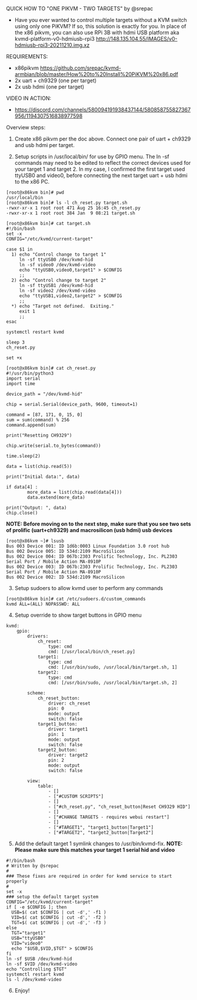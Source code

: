 QUICK HOW TO "ONE PIKVM - TWO TARGETS" by @srepac

- Have you ever wanted to control multiple targets without a KVM switch using only one PiKVM?  If so, this solution is exactly for you.  In place of the x86 pikvm, you can also use RPi 3B with hdmi USB platform aka kvmd-platform-v0-hdmiusb-rpi3  http://148.135.104.55/IMAGES/v0-hdmiusb-rpi3-20211210.img.xz

REQUIREMENTS:
- x86pikvm  https://github.com/srepac/kvmd-armbian/blob/master/How%20to%20Install%20PiKVM%20x86.pdf 
- 2x uart + ch9329 (one per target)
- 2x usb hdmi (one per target)

VIDEO IN ACTION:
- https://discord.com/channels/580094191938437144/580858755827367956/1194307516838977598

Overview steps:

1.  Create x86 pikvm per the doc above.  Connect one pair of uart + ch9329 and usb hdmi per target.

2.  Setup scripts in /usr/local/bin/ for use by GPIO menu.  The ln -sf commands may need to be edited to reflect the correct devices used for your target 1 and target 2.  In my case, I confirmed the first target used ttyUSB0 and video0, before connecting the next target uart + usb hdmi to the x86 PC.
```
[root@x86kvm bin]# pwd
/usr/local/bin
[root@x86kvm bin]# ls -l ch_reset.py target.sh
-rwxr-xr-x 1 root root 471 Aug 25 16:45 ch_reset.py
-rwxr-xr-x 1 root root 384 Jan  9 08:21 target.sh

[root@x86kvm bin]# cat target.sh
#!/bin/bash
set -x
CONFIG="/etc/kvmd/current-target"

case $1 in
  1) echo "Control change to target 1"
     ln -sf ttyUSB0 /dev/kvmd-hid
     ln -sf video0 /dev/kvmd-video
     echo "ttyUSB0,video0,target1" > $CONFIG
     ;;
  2) echo "Control change to target 2"
     ln -sf ttyUSB1 /dev/kvmd-hid
     ln -sf video2 /dev/kvmd-video
     echo "ttyUSB1,video2,target2" > $CONFIG
     ;;
  *) echo "Target not defined.  Exiting."
     exit 1
     ;;
esac

systemctl restart kvmd

sleep 3
ch_reset.py

set +x

[root@x86kvm bin]# cat ch_reset.py
#!/usr/bin/python3
import serial
import time

device_path = "/dev/kvmd-hid"

chip = serial.Serial(device_path, 9600, timeout=1)

command = [87, 171, 0, 15, 0]
sum = sum(command) % 256
command.append(sum)

print("Resetting CH9329")

chip.write(serial.to_bytes(command))

time.sleep(2)

data = list(chip.read(5))

print("Initial data:", data)

if data[4] :
        more_data = list(chip.read(data[4]))
        data.extend(more_data)

print("Output: ", data)
chip.close()
```

**NOTE:  Before moving on to the next step, make sure that you see two sets of prolific (uart+ch9329) and macrosilicon (usb hdmi) usb devices**
```
[root@x86kvm ~]# lsusb
Bus 003 Device 001: ID 1d6b:0003 Linux Foundation 3.0 root hub
Bus 002 Device 005: ID 534d:2109 MacroSilicon
Bus 002 Device 004: ID 067b:2303 Prolific Technology, Inc. PL2303 Serial Port / Mobile Action MA-8910P
Bus 002 Device 003: ID 067b:2303 Prolific Technology, Inc. PL2303 Serial Port / Mobile Action MA-8910P
Bus 002 Device 002: ID 534d:2109 MacroSilicon
```

3.  Setup sudoers to allow kvmd user to perform any commands
```
[root@x86kvm bin]# cat /etc/sudoers.d/custom_commands
kvmd ALL=(ALL) NOPASSWD: ALL
```

4.  Setup override to show target buttons in GPIO menu 
```[root@x86kvm bin]# cat /etc/kvmd/override.d/ch9329.yaml
kvmd:
    gpio:
        drivers:
            ch_reset:
                type: cmd
                cmd: [/usr/local/bin/ch_reset.py]
            target1:
                type: cmd
                cmd: [/usr/bin/sudo, /usr/local/bin/target.sh, 1]
            target2:
                type: cmd
                cmd: [/usr/bin/sudo, /usr/local/bin/target.sh, 2]

        scheme:
            ch_reset_button:
                driver: ch_reset
                pin: 0
                mode: output
                switch: false
            target1_button:
                driver: target1
                pin: 1
                mode: output
                switch: false
            target2_button:
                driver: target2
                pin: 2
                mode: output
                switch: false

        view:
            table:
                - []
                - ["#CUSTOM SCRIPTS"]
                - []
                - ["#ch_reset.py", "ch_reset_button|Reset CH9329 HID"]
                - []
                - ["#CHANGE TARGETS - requires webui restart"]
                - []
                - ["#TARGET1", "target1_button|Target1"]
                - ["#TARGET2", "target2_button|Target2"]
```

5.  Add the default target 1 symlink changes to /usr/bin/kvmd-fix.  **NOTE:  Please make sure this matches your target 1 serial hid and video**
```
#!/bin/bash
# Written by @srepac
#
### These fixes are required in order for kvmd service to start properly
#
set -x
### setup the default target system
CONFIG="/etc/kvmd/current-target"
if [ -e $CONFIG ]; then
  USB=$( cat $CONFIG | cut -d',' -f1 )
  VID=$( cat $CONFIG | cut -d',' -f2 )
  TGT=$( cat $CONFIG | cut -d',' -f3 )
else
  TGT="target1"
  USB="ttyUSB0"
  VID="video0"
  echo "$USB,$VID,$TGT" > $CONFIG
fi
ln -sf $USB /dev/kvmd-hid
ln -sf $VID /dev/kvmd-video
echo "Controlling $TGT"
systemctl restart kvmd
ls -l /dev/kvmd-video
```

6.  Enjoy!
